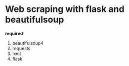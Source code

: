 # Web scraping with flask and beautifulsoup

**required**
1. beautifulsoup4
2. requests
3. lxml
4. flask

